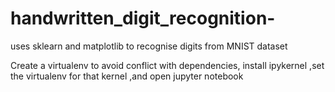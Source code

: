 # handwritten_digit_recognition-
uses sklearn  and matplotlib to recognise digits from MNIST dataset

Create a virtualenv to avoid conflict with dependencies, install ipykernel ,set the virtualenv for that kernel ,and open jupyter notebook
